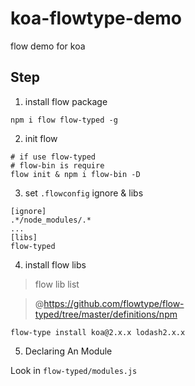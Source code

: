 # koa-flowtype-demo
flow demo for koa


## Step

1. install flow package

```
npm i flow flow-typed -g
```

2. init flow

```
# if use flow-typed
# flow-bin is require
flow init & npm i flow-bin -D
```

3. set `.flowconfig` ignore & libs
```
[ignore]
.*/node_modules/.*
...
[libs]
flow-typed

```

4. install flow libs

> flow lib list 

> @https://github.com/flowtype/flow-typed/tree/master/definitions/npm

```
flow-type install koa@2.x.x lodash2.x.x
```

5. Declaring An Module

Look in `flow-typed/modules.js`


